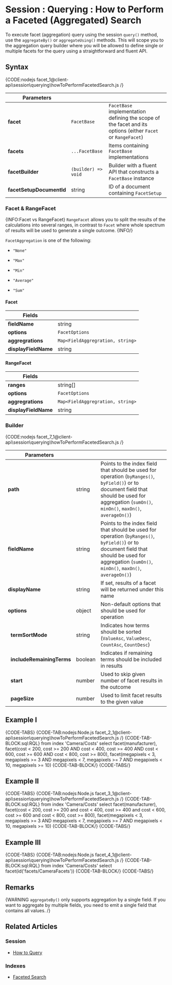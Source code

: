 # Session : Querying : How to Perform a Faceted (Aggregated) Search

To execute facet (aggregation) query using the session `query()` method, use the `aggregateBy()` or `aggregateUsing()` methods. This will scope you to the aggregation query builder where you will be allowed to define single or multiple facets for the query using a straightforward and fluent API.

## Syntax

{CODE:nodejs facet_1@client-api\session\querying\howToPerformFacetedSearch.js /}

| Parameters | | |
| ------------- | ------------- | ----- |
| **facet** | `FacetBase` | `FacetBase` implementation defining the scope of the facet and its options (either `Facet` or `RangeFacet`) |
| **facets** | `...FacetBase` | Items containing `FacetBase` implementations |
| **facetBuilder** | `(builder) => void` | Builder with a fluent API that constructs a `FacetBase` instance |
| **facetSetupDocumentId** | string | ID of a document containing `FacetSetup` | 

### Facet & RangeFacet

{INFO:Facet vs RangeFacet}
`RangeFacet` allows you to split the results of the calculations into several ranges, in contrast to `Facet` where whole spectrum of results will be used to generate a single outcome.
{INFO/}

`FacetAggregation` is one of the following:

* `"None"` 

* `"Max"` 

* `"Min"` 

* `"Average"`

* `"Sum"`

#### Facet

| Fields | |
| ------------- | ------------- |
| **fieldName** | string |
| **options** | `FacetOptions` |
| **aggregrations** | `Map<FieldAggregration, string>` |
| **displayFieldName** | string |

#### RangeFacet

| Fields | |
| ------------- | ------------- |
| **ranges** | string[] |
| **options** | `FacetOptions` |
| **aggregrations** | `Map<FieldAggregration, string>` |
| **displayFieldName** | string |

### Builder

{CODE:nodejs facet_7_1@client-api\session\querying\howToPerformFacetedSearch.js /}

| Parameters | | |
| ------------- | ------------- | ----- |
| **path** | string | Points to the index field that should be used for operation (`byRanges()`, `byField()`) or to document field that should be used for aggregation (`sumOn()`, `minOn()`, `maxOn()`, `averageOn()`) |
| **fieldName** | string | Points to the index field that should be used for operation (`byRanges()`, `byField()`) or to document field that should be used for aggregation (`sumOn()`, `minOn()`, `maxOn()`, `averageOn()`) |
| **displayName** | string | If set, results of a facet will be returned under this name |
| **options** | object | Non-default options that should be used for operation |
| &nbsp;&nbsp;**termSortMode** | string | Indicates how terms should be sorted (`ValueAsc`, `ValueDesc`, `CountAsc`, `CountDesc`) |
| &nbsp;&nbsp;**includeRemainingTerms** | boolean | Indicates if remaining terms should be included in results |
| &nbsp;&nbsp;**start** | number | Used to skip given number of facet results in the outcome |
| &nbsp;&nbsp;**pageSize** | number | Used to limit facet results to the given value |

## Example I

{CODE-TABS}
{CODE-TAB:nodejs:Node.js facet_2_1@client-api\session\querying\howToPerformFacetedSearch.js /}
{CODE-TAB-BLOCK:sql:RQL}
from index 'Camera/Costs' 
select 
facet(manufacturer), 
facet(cost < 200, cost >= 200 AND cost < 400, cost >= 400 AND cost < 600, cost >= 600 AND cost < 800, cost >= 800),
facet(megapixels < 3, megapixels >= 3 AND megapixels < 7, megapixels >= 7 AND megapixels < 10, megapixels >= 10)
{CODE-TAB-BLOCK/}
{CODE-TABS/}

## Example II

{CODE-TABS}
{CODE-TAB:nodejs:Node.js facet_3_1@client-api\session\querying\howToPerformFacetedSearch.js /}
{CODE-TAB-BLOCK:sql:RQL}
from index 'Camera/Costs' 
select 
facet(manufacturer), 
facet(cost < 200, cost >= 200 and cost < 400, cost >= 400 and cost < 600, cost >= 600 and cost < 800, cost >= 800),
facet(megapixels < 3, megapixels >= 3 AND megapixels < 7, megapixels >= 7 AND megapixels < 10, megapixels >= 10)
{CODE-TAB-BLOCK/}
{CODE-TABS/}

## Example III

{CODE-TABS}
{CODE-TAB:nodejs:Node.js facet_4_1@client-api\session\querying\howToPerformFacetedSearch.js /}
{CODE-TAB-BLOCK:sql:RQL}
from index 'Camera/Costs' 
select facet(id('facets/CameraFacets'))
{CODE-TAB-BLOCK/}
{CODE-TABS/}

## Remarks

{WARNING `aggregateBy()` only supports aggregation by a single field. If you want to aggregate by multiple fields, you need to emit a single field that contains all values. /}

## Related Articles

### Session

- [How to Query](../../../client-api/session/querying/how-to-query)

### Indexes

- [Faceted Search](../../../indexes/querying/faceted-search) 
